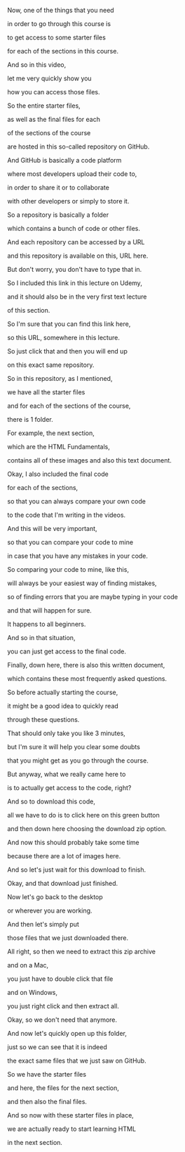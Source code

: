 Now, one of the things that you need

in order to go through this course is

to get access to some starter files

for each of the sections in this course.

And so in this video,

let me very quickly show you

how you can access those files.

So the entire starter files,

as well as the final files for each

of the sections of the course

are hosted in this so-called repository on GitHub.

And GitHub is basically a code platform

where most developers upload their code to,

in order to share it or to collaborate

with other developers or simply to store it.

So a repository is basically a folder

which contains a bunch of code or other files.

And each repository can be accessed by a URL

and this repository is available on this, URL here.

But don't worry, you don't have to type that in.

So I included this link in this lecture on Udemy,

and it should also be in the very first text lecture

of this section.

So I'm sure that you can find this link here,

so this URL, somewhere in this lecture.

So just click that and then you will end up

on this exact same repository.

So in this repository, as I mentioned,

we have all the starter files

and for each of the sections of the course,

there is 1 folder.

For example, the next section,

which are the HTML Fundamentals,

contains all of these images and also this text document.

Okay, I also included the final code

for each of the sections,

so that you can always compare your own code

to the code that I'm writing in the videos.

And this will be very important,

so that you can compare your code to mine

in case that you have any mistakes in your code.

So comparing your code to mine, like this,

will always be your easiest way of finding mistakes,

so of finding errors that you are maybe typing in your code

and that will happen for sure.

It happens to all beginners.

And so in that situation,

you can just get access to the final code.

Finally, down here, there is also this written document,

which contains these most frequently asked questions.

So before actually starting the course,

it might be a good idea to quickly read

through these questions.

That should only take you like 3 minutes,

but I'm sure it will help you clear some doubts

that you might get as you go through the course.

But anyway, what we really came here to

is to actually get access to the code, right?

And so to download this code,

all we have to do is to click here on this green button

and then down here choosing the download zip option.

And now this should probably take some time

because there are a lot of images here.

And so let's just wait for this download to finish.

Okay, and that download just finished.

Now let's go back to the desktop

or wherever you are working.

And then let's simply put

those files that we just downloaded there.

All right, so then we need to extract this zip archive

and on a Mac,

you just have to double click that file

and on Windows,

you just right click and then extract all.

Okay, so we don't need that anymore.

And now let's quickly open up this folder,

just so we can see that it is indeed

the exact same files that we just saw on GitHub.

So we have the starter files

and here, the files for the next section,

and then also the final files.

And so now with these starter files in place,

we are actually ready to start learning HTML

in the next section.
